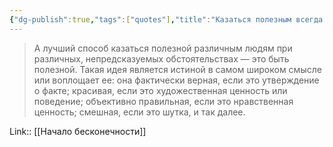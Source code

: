 ```yaml
---
{"dg-publish":true,"tags":["quotes"],"title":"Казаться полезным всегда значит быть полезным","date":"2021-09-07T08:48:00+03:00","modified_at":"2022-06-18T15:18:24+03:00","permalink":"/quotes/202109070848/","dgHomeLink":false,"dgPassFrontmatter":true}
---
```



> А лучший способ казаться полезной различным людям при различных, непредсказуемых обстоятельствах — это быть полезной. Такая идея является истиной в самом широком смысле или воплощает ее: она фактически верная, если это утверждение о факте; красивая, если это художественная ценность или поведение; объективно правильная, если это нравственная ценность; смешная, если это шутка, и так далее.


Link:: [[Начало бесконечности]]
